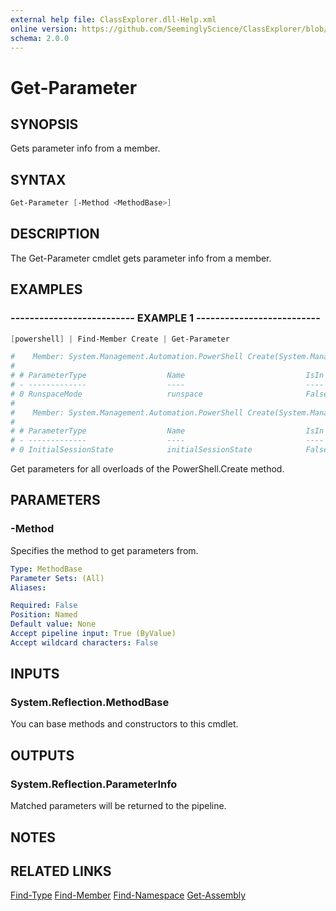 ```yaml
---
external help file: ClassExplorer.dll-Help.xml
online version: https://github.com/SeeminglyScience/ClassExplorer/blob/master/docs/en-US/Get-Parameter.md
schema: 2.0.0
---
```


# Get-Parameter

## SYNOPSIS

Gets parameter info from a member.

## SYNTAX

```powershell
Get-Parameter [-Method <MethodBase>]
```

## DESCRIPTION

The Get-Parameter cmdlet gets parameter info from a member.

## EXAMPLES

### -------------------------- EXAMPLE 1 --------------------------

```powershell
[powershell] | Find-Member Create | Get-Parameter

#    Member: System.Management.Automation.PowerShell Create(System.Management.Automation.RunspaceMode)
#
# # ParameterType                  Name                           IsIn  IsOut IsOpt
# - -------------                  ----                           ----  ----- -----
# 0 RunspaceMode                   runspace                       False False False
#
#    Member: System.Management.Automation.PowerShell Create(System.Management.Automation.Runspaces.InitialSessionState)
#
# # ParameterType                  Name                           IsIn  IsOut IsOpt
# - -------------                  ----                           ----  ----- -----
# 0 InitialSessionState            initialSessionState            False False False
```

Get parameters for all overloads of the PowerShell.Create method.

## PARAMETERS

### -Method

Specifies the method to get parameters from.

```yaml
Type: MethodBase
Parameter Sets: (All)
Aliases:

Required: False
Position: Named
Default value: None
Accept pipeline input: True (ByValue)
Accept wildcard characters: False
```

## INPUTS

### System.Reflection.MethodBase

You can base methods and constructors to this cmdlet.

## OUTPUTS

### System.Reflection.ParameterInfo

Matched parameters will be returned to the pipeline.

## NOTES

## RELATED LINKS

[Find-Type](Find-Type.md)
[Find-Member](Find-Member.md)
[Find-Namespace](Find-Namespace.md)
[Get-Assembly](Get-Assembly.md)
